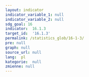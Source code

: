 ```yaml
---
layout: indicator
indicator_variable_1: null
indicator_variable_2: null
sdg_goal: 16
indicator:  16.1.3
target_id:  '16.1.3'
permalink: /statistics_glob/16-1-3/
pre: null
graph: null
source_url: null
lang:  pl
kategorie:  null
zmienne: null
---
```


